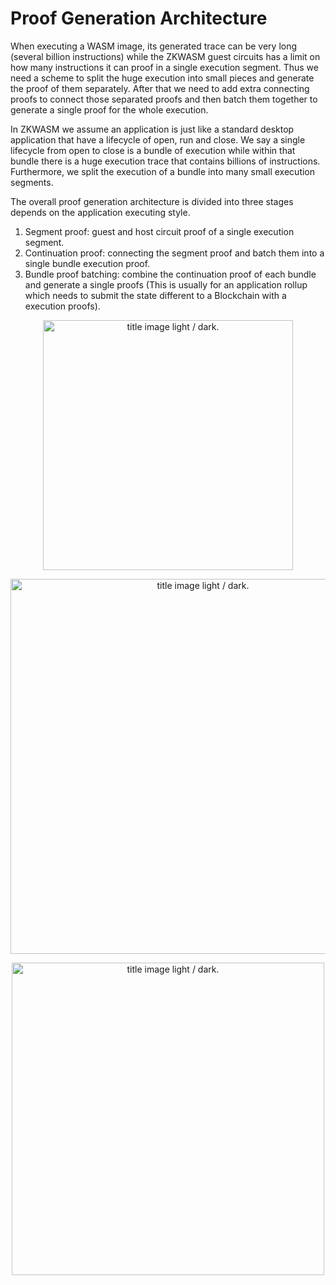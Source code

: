 # Proof Generation Architecture
When executing a WASM image, its generated trace can be very long (several billion instructions) while the ZKWASM guest circuits has a limit on how many instructions it can proof in a single execution segment. Thus we need a scheme to split the huge execution into small pieces and generate the proof of them separately. After that we need to add extra connecting proofs to connect those separated proofs and then batch them together to generate a single proof for the whole execution.

In ZKWASM we assume an application is just like a standard desktop application that have a lifecycle of open, run and close. We say a single lifecycle from open to close is a bundle of execution while within that bundle there is a huge execution trace that contains billions of instructions. Furthermore, we split the execution of a bundle into many small execution segments.

The overall proof generation architecture is divided into three stages depends on the application executing style.

1. Segment proof: guest and host circuit proof of a single execution segment.
2. Continuation proof: connecting the segment proof and batch them into a single bundle execution proof.
3. Bundle proof batching: combine the continuation proof of each bundle and generate a single proofs (This is usually for an application rollup which needs to submit the state different to a Blockchain with a execution proofs).


<p align="center">
<picture>
  <source media="(prefers-color-scheme: dark)" srcset="./assets/images/Setup_Phase_wbg.png">
  <img alt="title image light / dark." src="./assets/images/Setup_Phase_wbg.png" width="400">
</picture>
</p>

<p align="center">
<picture>
  <source media="(prefers-color-scheme: dark)" srcset="./assets/images/Proof_Phase_wbg.png">
  <img alt="title image light / dark." src="./assets/images/Proof_Phase_wbg.png" width="600">
</picture>
</p>

<p align="center">
<picture>
  <source media="(prefers-color-scheme: dark)" srcset="./assets/images/Deploy_Phase_wbg.png">
  <img alt="title image light / dark." src="./assets/images/Deploy_Phase_wbg.png" width="500">
</picture>
</p>


